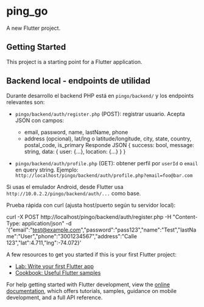 # ping_go

A new Flutter project.

## Getting Started

This project is a starting point for a Flutter application.
## Backend local - endpoints de utilidad

Durante desarrollo el backend PHP está en `pingo/backend/` y los endpoints relevantes son:

- `pingo/backend/auth/register.php`  (POST): registrar usuario. Acepta JSON con campos:
	- email, password, name, lastName, phone
	- address (opcional), lat/lng o latitude/longitude, city, state, country, postal_code, is_primary
	Responde JSON { success: bool, message: string, data: { user: {...}, location: {...} } }

- `pingo/backend/auth/profile.php` (GET): obtener perfil por `userId` o `email` en query string.
	Ejemplo: `http://localhost/pingo/backend/auth/profile.php?email=foo@bar.com`

Si usas el emulador Android, desde Flutter usa `http://10.0.2.2/pingo/backend/auth/...` como base.

Prueba rápida con curl (ajusta host/puerto según tu servidor local):

curl -X POST http://localhost/pingo/backend/auth/register.php -H "Content-Type: application/json" -d '{"email":"test@example.com","password":"pass123","name":"Test","lastName":"User","phone":"3001234567","address":"Calle 123","lat":4.711,"lng":-74.072}'


A few resources to get you started if this is your first Flutter project:

- [Lab: Write your first Flutter app](https://docs.flutter.dev/get-started/codelab)
- [Cookbook: Useful Flutter samples](https://docs.flutter.dev/cookbook)

For help getting started with Flutter development, view the
[online documentation](https://docs.flutter.dev/), which offers tutorials,
samples, guidance on mobile development, and a full API reference.
